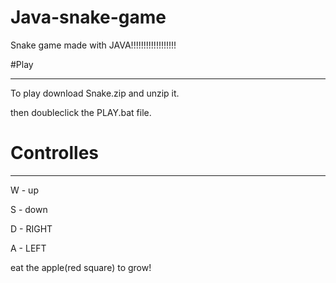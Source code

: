# Java-snake-game
Snake game made with JAVA!!!!!!!!!!!!!!!!!!

#Play 
___
To play download Snake.zip and unzip it.

then doubleclick the PLAY.bat file.

# Controlles
***

   W - up
   
   S - down
   
   D - RIGHT
   
   A - LEFT
   
   eat the apple(red square) to grow!
